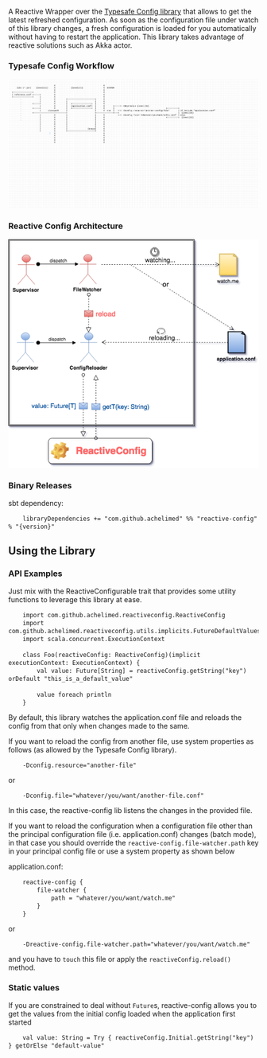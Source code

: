 A Reactive Wrapper over the [Typesafe Config library](https://github.com/typesafehub/config) that allows to get the latest refreshed configuration. As soon as the configuration file under watch of this library changes, a fresh configuration is loaded for you
automatically without having to restart the application. This library takes advantage of reactive solutions such as Akka actor.

### Typesafe Config Workflow
![tsc-workflow](assets/tsc-workflow.png)

### Reactive Config Architecture
![reactive-config](assets/reactive-config-architecture.png)

### Binary Releases

sbt dependency:

        libraryDependencies += "com.github.achelimed" %% "reactive-config" % "{version}"
    
## Using the Library

### API Examples
Just mix with the ReactiveConfigurable trait that provides some utility functions to leverage this library at ease.
        
        import com.github.achelimed.reactiveconfig.ReactiveConfig
        import com.github.achelimed.reactiveconfig.utils.implicits.FutureDefaultValues._
        import scala.concurrent.ExecutionContext
        
        class Foo(reactiveConfig: ReactiveConfig)(implicit executionContext: ExecutionContext) {
            val value: Future[String] = reactiveConfig.getString("key") orDefault "this_is_a_default_value"
        
            value foreach println
        }


By default, this library watches the application.conf file and reloads the config from that only when changes made to the same.

If you want to reload the config from another file, use system properties as follows
(as allowed by the Typesafe Config library).
        
        -Dconfig.resource="another-file"
or

        -Dconfig.file="whatever/you/want/another-file.conf"
        
In this case, the reactive-config lib listens the changes in the provided file.

If you want to reload the configuration when a configuration file other than the principal configuration file (i.e. application.conf) changes (batch mode),
in that case you should override the `reactive-config.file-watcher.path` key in your principal config file or use a system property as shown below

application.conf:

        reactive-config {
            file-watcher {
                path = "whatever/you/want/watch.me"
            }
        }
        
or
    
        -Dreactive-config.file-watcher.path="whatever/you/want/watch.me"

and you have to `touch` this file or apply the `reactiveConfig.reload()` method.
        
    
### Static values
If you are constrained to deal without `Future`s, reactive-config allows you to get the values
from the initial config loaded when the application first started

        val value: String = Try { reactiveConfig.Initial.getString("key") } getOrElse "default-value"
